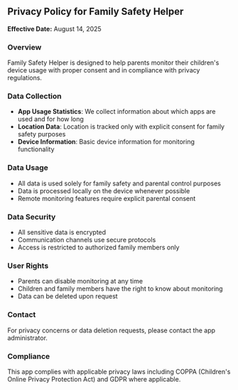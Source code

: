 ## Privacy Policy for Family Safety Helper

**Effective Date:** August 14, 2025

### Overview
Family Safety Helper is designed to help parents monitor their children's device usage with proper consent and in compliance with privacy regulations.

### Data Collection
- **App Usage Statistics**: We collect information about which apps are used and for how long
- **Location Data**: Location is tracked only with explicit consent for family safety purposes
- **Device Information**: Basic device information for monitoring functionality

### Data Usage
- All data is used solely for family safety and parental control purposes
- Data is processed locally on the device whenever possible
- Remote monitoring features require explicit parental consent

### Data Security
- All sensitive data is encrypted
- Communication channels use secure protocols
- Access is restricted to authorized family members only

### User Rights
- Parents can disable monitoring at any time
- Children and family members have the right to know about monitoring
- Data can be deleted upon request

### Contact
For privacy concerns or data deletion requests, please contact the app administrator.

### Compliance
This app complies with applicable privacy laws including COPPA (Children's Online Privacy Protection Act) and GDPR where applicable.

